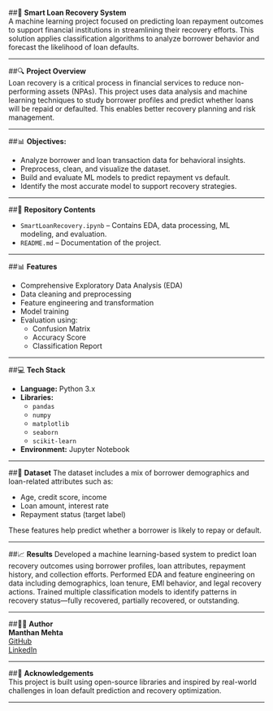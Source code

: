 ##💼 **Smart Loan Recovery System**  
A machine learning project focused on predicting loan repayment outcomes to support financial institutions in streamlining their recovery efforts. This solution applies classification algorithms to analyze borrower behavior and forecast the likelihood of loan defaults.

---

##🔍 **Project Overview**  
Loan recovery is a critical process in financial services to reduce non-performing assets (NPAs). This project uses data analysis and machine learning techniques to study borrower profiles and predict whether loans will be repaid or defaulted. This enables better recovery planning and risk management.

---

##📊 **Objectives:**
- Analyze borrower and loan transaction data for behavioral insights.
- Preprocess, clean, and visualize the dataset.
- Build and evaluate ML models to predict repayment vs default.
- Identify the most accurate model to support recovery strategies.

---

##📁 **Repository Contents**
- `SmartLoanRecovery.ipynb` – Contains EDA, data processing, ML modeling, and evaluation.
- `README.md` – Documentation of the project.

---

##📊 **Features**
- Comprehensive Exploratory Data Analysis (EDA)
- Data cleaning and preprocessing
- Feature engineering and transformation
- Model training 
- Evaluation using:
  - Confusion Matrix
  - Accuracy Score
  - Classification Report

---

##💻 **Tech Stack**
- **Language:** Python 3.x  
- **Libraries:**  
  - `pandas`  
  - `numpy`  
  - `matplotlib`  
  - `seaborn`  
  - `scikit-learn`  
- **Environment:** Jupyter Notebook

---

##📌 **Dataset**
The dataset includes a mix of borrower demographics and loan-related attributes such as:
- Age, credit score, income  
- Loan amount, interest rate  
- Repayment status (target label)  

These features help predict whether a borrower is likely to repay or default.

---

##📈 **Results**
Developed a machine learning-based system to predict loan recovery outcomes using borrower profiles, loan attributes, repayment history, and collection efforts. Performed EDA and feature engineering on data including demographics, loan tenure, EMI behavior, and legal recovery actions. Trained multiple classification models to identify patterns in recovery status—fully recovered, partially recovered, or outstanding.

---

##🧑‍💻 **Author**  
**Manthan Mehta**  
[GitHub](https://github.com/manthan7mehta)  
[LinkedIn](https://www.linkedin.com/in/manthan7mehta)

---

##🙌 **Acknowledgements**  
This project is built using open-source libraries and inspired by real-world challenges in loan default prediction and recovery optimization.

---
